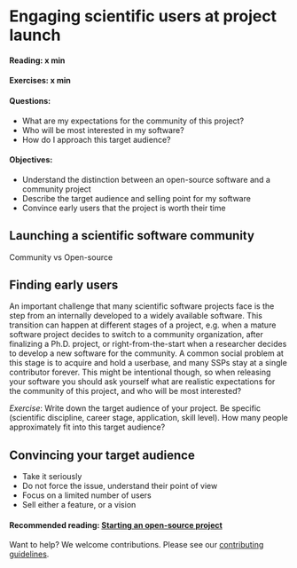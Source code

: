 # Engaging scientific users at project launch

#### Reading: x min
#### Exercises: x min
#### Questions:
- What are my expectations for the community of this project?
- Who will be most interested in my software?
- How do I approach this target audience?

#### Objectives:
- Understand the distinction between an open-source software and a community project
- Describe the target audience and selling point for my software
- Convince early users that the project is worth their time

## Launching a scientific software community

Community vs Open-source

## Finding early users

An important challenge that many scientific software projects face is the step
from an internally developed to a widely available software. This transition
can happen at different stages of a project, e.g. when a mature software
project decides to switch to a community organization, after finalizing a Ph.D.
project, or right-from-the-start when a researcher decides to develop a new
software for the community. A common social problem at this stage is to acquire
and hold a userbase, and many SSPs stay at a single contributor forever. This
might be intentional though, so when releasing your software you should ask
yourself what are realistic expectations for the community of this project, and
who will be most interested?

*Exercise*: 
Write down the target audience of your project. Be specific (scientific discipline, career stage, application, skill level). How many people approximately fit into this target audience?

## Convincing your target audience

- Take it seriously
- Do not force the issue, understand their point of view
- Focus on a limited number of users
- Sell either a feature, or a vision

#### Recommended reading: [Starting an open-source project](https://opensource.guide/starting-a-project/)

Want to help? We welcome contributions. Please see our [contributing guidelines](https://github.com/gassmoeller/BSSC/blob/master/CONTRIBUTING.md#contributing-to-bssc).


